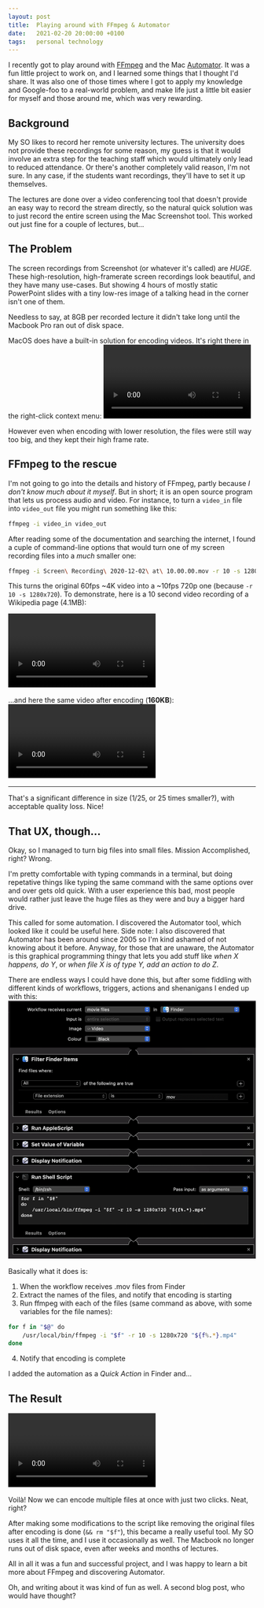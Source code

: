 ```yaml
---
layout: post
title:  Playing around with FFmpeg & Automator
date:   2021-02-20 20:00:00 +0100
tags:   personal technology
---
```

I recently got to play around with [FFmpeg](https://ffmpeg.org) and the Mac [Automator](https://support.apple.com/guide/automator/welcome/mac). It was a fun little project to work on, and I learned some things that I thought I'd share. It was also one of those times where I got to apply my knowledge and Google-foo to a real-world problem, and make life just a little bit easier for myself and those around me, which was very rewarding.

## Background
My SO likes to record her remote university lectures. The university does not provide these recordings for some reason, my guess is that it would involve an extra step for the teaching staff which would ultimately only lead to reduced attendance. Or there's another completely valid reason, I'm not sure. In any case, if the students want recordings, they'll have to set it up themselves.

The lectures are done over a video conferencing tool that doesn't provide an easy way to record the stream directly, so the natural quick solution was to just record the entire screen using the Mac Screenshot tool. This worked out just fine for a couple of lectures, but...

## The Problem
The screen recordings from Screenshot (or whatever it's called) are *HUGE*. These high-resolution, high-framerate screen recordings look beautiful, and they have many use-cases. But showing 4 hours of mostly static PowerPoint slides with a tiny low-res image of a talking head in the corner isn't one of them.

Needless to say, at 8GB per recorded lecture it didn't take long until the Macbook Pro ran out of disk space.

MacOS does have a built-in solution for encoding videos. It's right there in the right-click context menu:
![Encoding video files from Finder](/assets/encode-files-in-finder.mp4)

However even when encoding with lower resolution, the files were still way too big, and they kept their high frame rate.

## FFmpeg to the rescue
I'm not going to go into the details and history of FFmpeg, partly because *I don't know much about it myself*. But in short; it is an open source program that lets us process audio and video. For instance, to turn a `video_in` file into `video_out` file you might run something like this:
```bash
ffmpeg -i video_in video_out
```

After reading some of the documentation and searching the internet, I found a cuple of command-line options that would turn one of my screen recording files into a *much* smaller one:

```bash
ffmpeg -i Screen\ Recording\ 2020-12-02\ at\ 10.00.00.mov -r 10 -s 1280x720 Screen\ Recording\ 2020-12-02\ at\ 10.00.00.mp4
```

This turns the original 60fps ~4K video into a ~10fps 720p one (because `-r 10 -s 1280x720`). To demonstrate, here is a 10 second video recording of a Wikipedia page (4.1MB):

![wikipedia recording original](/assets/wikipedia-recording-ffmpeg.mov)

...and here the same video after encoding (**160KB**):
![wikipedia recording smaller](/assets/wikipedia-recording-ffmpeg.mp4)

___

That's a significant difference in size (1/25, or 25 times smaller?), with acceptable quality loss. Nice!

## That UX, though...
Okay, so I managed to turn big files into small files. Mission Accomplished, right? Wrong.

I'm pretty comfortable with typing commands in a terminal, but doing repetative things like typing the same command with the same options over and over gets old quick. With a user experience this bad, most people would rather just leave the huge files as they were and buy a bigger hard drive.

This called for some automation. I discovered the Automator tool, which looked like it could be useful here. Side note: I also discovered that Automator has been around since 2005 so I'm kind ashamed of not knowing about it before. Anyway, for those that are unaware, the Automator is this graphical programming thingy that lets you add stuff like *when X happens, do Y*, or *when file X is of type Y, add an action to do Z*.

There are endless ways I could have done this, but after some fiddling with different kinds of workflows, triggers, actions and shenanigans I ended up with this:
![automator ffmpeg workflow](/assets/automator-ffmpeg.png)

Basically what it does is:
1. When the workflow receives .mov files from Finder
2. Extract the names of the files, and notify that encoding is starting
3. Run ffmpeg with each of the files (same command as above, with some variables for the file names):
```bash
for f in "$@" do
    /usr/local/bin/ffmpeg -i "$f" -r 10 -s 1280x720 "${f%.*}.mp4"
done
```
4. Notify that encoding is complete

I added the automation as a *Quick Action* in Finder and...

## The Result
![make movie small in action](/assets/make-movie-small.mp4)

Voilà! Now we can encode multiple files at once with just two clicks. Neat, right?

After making some modifications to the script like removing the original files after encoding is done (`&& rm "$f"`), this became a really useful tool. My SO uses it all the time, and I use it occasionally as well. The Macbook no longer runs out of disk space, even after weeks and months of lectures.

All in all it was a fun and successful project, and I was happy to learn a bit more about FFmpeg and discovering Automator.

Oh, and writing about it was kind of fun as well. A second blog post, who would have thought?

